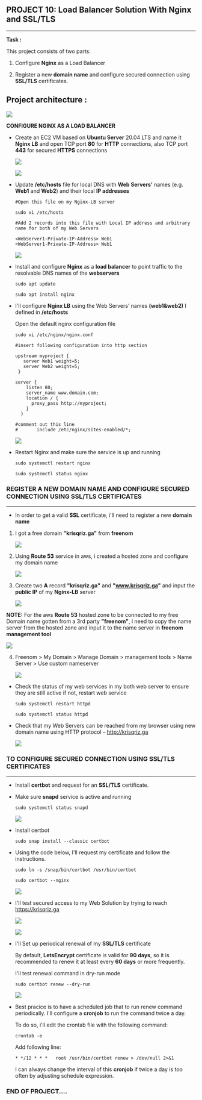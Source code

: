 ## PROJECT 10: Load Balancer Solution With Nginx and SSL/TLS
---
**Task :**

This project consists of two parts:

1. Configure **Nginx** as a Load Balancer

2. Register a new **domain name** and configure secured connection using **SSL/TLS** certificates.

**Project architecture :**
---

![](./Images/images10/Prj10%20Arch.PNG)

**CONFIGURE NGINX AS A LOAD BALANCER**

- Create an EC2 VM based on **Ubuntu Server** 20.04 LTS and name it **Nginx LB** and open TCP port **80** for **HTTP** connections, also TCP port **443** for secured **HTTPS** connections

  ![](./Images/images10/instances.PNG)

  ![](./Images/images10/inbd%20rule.PNG)

- Update **/etc/hosts** file for local DNS with **Web Servers’** names (e.g. **Web1** and **Web2**) and their local **IP addresses**
  ```
  #Open this file on my Nginx-LB server

  sudo vi /etc/hosts

  #Add 2 records into this file with Local IP address and arbitrary name for both of my Web Servers

  <WebServer1-Private-IP-Address> Web1
  <WebServer1-Private-IP-Address> Web1
  ```

  ![](./Images/images10/etc%20host%201.PNG)

 
- Install and configure **Nginx** as a **load balancer** to point traffic to the resolvable DNS names of the **webservers**
 
  `sudo apt update`

  `sudo apt install nginx`

- I'll configure **Nginx LB** using the Web Servers’ names **(web1&web2)** I defined in **/etc/hosts**

  Open the default nginx configuration file

  `sudo vi /etc/nginx/nginx.conf`
  ```
  #insert following configuration into http section

  upstream myproject {
     server Web1 weight=5;
     server Web2 weight=5;
   }

  server {
      listen 80;
      server_name www.domain.com;
      location / {
        proxy_pass http://myproject;
      }
    }

  #comment out this line
  #       include /etc/nginx/sites-enabled/*;
  ```
  ![](./Images/images10/nginx%20config%202.PNG)

- Restart Nginx and make sure the service is up and running

  `sudo systemctl restart nginx`

  `sudo systemctl status nginx`  

### REGISTER A NEW DOMAIN NAME AND CONFIGURE SECURED CONNECTION USING **SSL/TLS** CERTIFICATES
---

- In order to get a valid **SSL** certificate, i'll need to register a new **domain name**

1. I got a free domain **"krisqriz.ga"** from **freenom** 

   ![](./Images/images10/freenom%20domain.PNG)

2. Using **Route 53** service in aws, i created a hosted zone and configure my domain name 

   ![](./Images/images10/hosted%20zone%201.PNG)

3. Create two **A** record **"krisqriz.ga"** and **"www.krisqriz.ga"** and input the **public IP** of my **Nginx-LB** server  

   ![](./Images/images10/creating%20A%20record.PNG)

**NOTE:** For the aws **Route 53** hosted zone to be connected to my free Domain name gotten from a 3rd party **"freenom"**, i need to copy the name server from the hosted zone and input it to the name server in **freenom management tool**

![](./Images/images10/name%20server%2053.PNG)

4. Freenom > My Domain > Manage Domain > management tools > Name Server > Use custom nameserver

   ![](./Images/images10/nameserver%20freenom.PNG)

- Check the status of my web services in my both web server to ensure they are still active if not, restart web service 

  `sudo systemctl restart httpd`

  `sudo systemctl status httpd`

- Check that my Web Servers can be reached from my browser using new domain name using HTTP protocol – http://krisqriz.ga

  ![](./Images/images10/login%20krisqriz.PNG)

### TO CONFIGURE SECURED CONNECTION USING SSL/TLS CERTIFICATES 
--- 

- Install **certbot** and request for an **SSL/TLS** certificate.

- Make sure **snapd** service is active and running

  `sudo systemctl status snapd`

   ![](./Images/images10/snap%20status.PNG)

- Install certbot

  `sudo snap install --classic certbot`

- Using the code below, I'll request my certificate and follow the instructions.

  `sudo ln -s /snap/bin/certbot /usr/bin/certbot`

  `sudo certbot --nginx` 

  ![](./Images/images10/certificate%20conf.PNG)

- I'll test secured access to my Web Solution by trying to reach https://krisqriz.ga  

  ![](./Images/images10/login%20https.PNG)

  ![](./Images/images10/login%20cert.PNG)

- I'll Set up periodical renewal of my **SSL/TLS** certificate

  By default, **LetsEncrypt** certificate is valid for **90 days**, so it is recommended to renew it at least every **60 days** or more frequently.

  I'll test renewal command in dry-run mode

  `sudo certbot renew --dry-run`

  ![](./Images/images10/dry%20run.PNG)

- Best pracice is to have a scheduled job that to run renew command periodically. I'll configure a **cronjob** to run the command twice a day.

  To do so, i'll edit the crontab file with the following command:

  `crontab -e`

  Add following line:

  `* */12 * * *   root /usr/bin/certbot renew > /dev/null 2>&1`

  I can always change the interval of this **cronjob** if twice a day is too often by adjusting schedule expression.  

### END OF PROJECT....    




